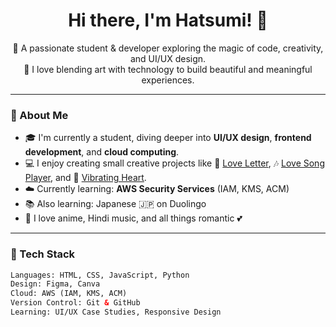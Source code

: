 <h1 align="center">Hi there, I'm Hatsumi! 👋</h1>

<p align="center">
  🌸 A passionate student & developer exploring the magic of code, creativity, and UI/UX design. <br>
  💖 I love blending art with technology to build beautiful and meaningful experiences.
</p>

---

### 💼 About Me

- 🎓 I'm currently a student, diving deeper into **UI/UX design**, **frontend development**, and **cloud computing**.
- 💻 I enjoy creating small creative projects like 💌 [Love Letter](https://github.com/your-username/love-letter), 🎶 [Love Song Player](https://github.com/your-username/love-song-music-player), and 💖 [Vibrating Heart](https://github.com/your-username/vibrating-heart).
- ☁️ Currently learning: **AWS Security Services** (IAM, KMS, ACM)
- 📚 Also learning: Japanese 🇯🇵 on Duolingo
- 💬 I love anime, Hindi music, and all things romantic 💕

---

### 🔧 Tech Stack

```html
Languages: HTML, CSS, JavaScript, Python  
Design: Figma, Canva  
Cloud: AWS (IAM, KMS, ACM)  
Version Control: Git & GitHub  
Learning: UI/UX Case Studies, Responsive Design
